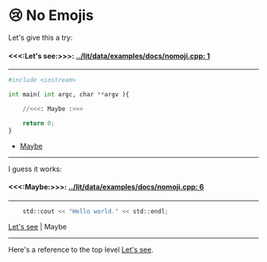 
😢 No Emojis
============

Let's give this a try:

#### <a name="let-s-see"></a><<<:**Let's see**:>>>: [../lit/data/examples/docs/nomoji.cpp: 1](../lit/data/examples/docs/nomoji.cpp)
___
```python
#include <iostream>

int main( int argc, char **argv ){

    //<<<: Maybe :>>>

    return 0;
}

```



- [Maybe](#maybe)

___

I guess it works:

#### <a name="maybe"></a><<<:**Maybe**:>>>: [../lit/data/examples/docs/nomoji.cpp: 6](../lit/data/examples/docs/nomoji.cpp)
___
```python
    std::cout << "Hello world." << std::endl;

```

<span>[Let's see](#let-s-see) | Maybe</span>

___

Here's a reference to the top level [Let's see](/Users/james/Code/lit/docs/nomoji.md#let-s-see).